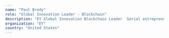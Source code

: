 ```yaml
---
name: "Paul Brody"
role: "Global Innovation Leader - Blockchain"
description: "EY Global Innovation Blockchain Leader  Serial entrepreneur and relentless builder of EY global blockchain services.  Champion of new ideas and technologies that reshape industry.Paul is responsible for driving EY’s initiatives and investments in blockchain worldwide.  With blockchain services teams in the Americas, Europe and Asia, Paul’s team works with service lines to build a portfolio of services across tax, audit, and business transformation.  He has extensive experience in the areas of IoT, supply chain and operations and business strategy, developed over 20 years at multiple start-ups, McKinsey, and at IBM."
organization: "EY"
country: "United States"
---
```

